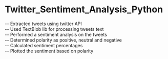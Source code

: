 # Twitter_Sentiment_Analysis_Python
-- Extracted tweets using twitter API         
-- Used TextBlob lib for processing tweets text         
-- Performed a sentiment analysis on the tweets          
-- Determined polarity as positive, neutral and negative         
-- Calculated sentiment percentages          
-- Plotted the sentiment based on polarity
         
